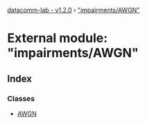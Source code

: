 [datacomm-lab - v1.2.0](../README.md) › ["impairments/AWGN"](_impairments_awgn_.md)

# External module: "impairments/AWGN"

## Index

### Classes

* [AWGN](../classes/_impairments_awgn_.awgn.md)
